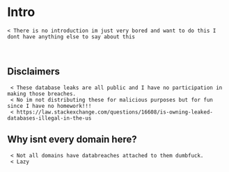 # Intro 
```
< There is no introduction im just very bored and want to do this I dont have anything else to say about this
```
 <!---->

Disclaimers
------------

```
 < These database leaks are all public and I have no participation in making those breaches.
 < No im not distributing these for malicious purposes but for fun since I have no homework!!!
 < https://law.stackexchange.com/questions/16608/is-owning-leaked-databases-illegal-in-the-us
```

Why isnt every domain here?
------------

```
 < Not all domains have databreaches attached to them dumbfuck.
 < Lazy
```
